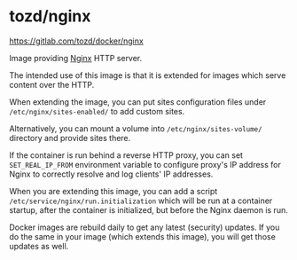 # tozd/nginx

<https://gitlab.com/tozd/docker/nginx>

Image providing [Nginx](http://nginx.org) HTTP server.

The intended use of this image is that it is extended for images which serve content over the HTTP.

When extending the image, you can put sites configuration files under `/etc/nginx/sites-enabled/` to add custom sites.

Alternatively, you can mount a volume into `/etc/nginx/sites-volume/` directory and provide sites there.

If the container is run behind a reverse HTTP proxy, you can set `SET_REAL_IP_FROM` environment variable
to configure proxy's IP address for Nginx to correctly resolve and log clients' IP addresses.

When you are extending this image, you can add a script `/etc/service/nginx/run.initialization`
which will be run at a container startup, after the container is initialized, but before the
Nginx daemon is run.

Docker images are rebuild daily to get any latest (security) updates.
If you do the same in your image (which extends this image), you will
get those updates as well.
